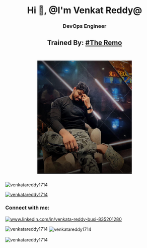 <h1 align="center">Hi 👋, @I'm Venkat Reddy@</h1>
<h3 align="center">DevOps Engineer</h3>
<h2 align="center">
    Trained By:
    <a href="https://github.com/RAHAMSHAIK007" target="_blank">#The Remo
      <h2 align="center">
            <img align="center" src="https://github.com/Venkatareddy1714/Venkatareddy1714/blob/main/Raham.jpeg" width="300" />
        </h2>
    </a>
</h2>


<p align="left"> <img src="https://komarev.com/ghpvc/?username=venkatareddy1714&label=Profile%20views&color=0e75b6&style=flat" alt="venkatareddy1714" /> </p>

<p align="left"> <a href="https://github.com/ryo-ma/github-profile-trophy"><img src="https://github-profile-trophy.vercel.app/?username=venkatareddy1714" alt="venkatareddy1714" /></a> </p>

<h3 align="left">Connect with me:</h3>
<p align="left">
<a href="https://linkedin.com/in/www.linkedin.com/in/venkata-reddy-busi-835201280" target="blank"><img align="center" src="https://raw.githubusercontent.com/rahuldkjain/github-profile-readme-generator/master/src/images/icons/Social/linked-in-alt.svg" alt="www.linkedin.com/in/venkata-reddy-busi-835201280" height="30" width="40" /></a>
</p>

<p><img align="left" src="https://github-readme-stats.vercel.app/api/top-langs?username=venkatareddy1714&show_icons=true&locale=en&layout=compact" alt="venkatareddy1714" /></p>

<p>&nbsp;<img align="center" src="https://github-readme-stats.vercel.app/api?username=venkatareddy1714&show_icons=true&locale=en" alt="venkatareddy1714" /></p>

<p><img align="center" src="https://github-readme-streak-stats.herokuapp.com/?user=venkatareddy1714&" alt="venkatareddy1714" /></p>
